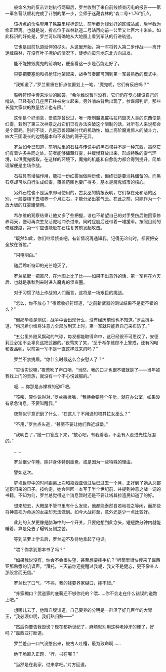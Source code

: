 　　被命名为的反击计划执行两周后，罗兰收到了来自前线侦查闪电的报告——第一军各营队顺利完成了计划的第一步，会师于迷藏森林的“森二号+1.76”折点。

　　该折点的命名套用了铁路里程标识法，前半截为规划好的区域站点，后半截为修正距离。也就是说，折点位于森林轨道二号站再向前一公里又七百六十米处。如此标识的好处是，罗兰可以精确地从大地图上看到军队的行进轨迹。

　　它也是目前轨道延伸的尽头，从这里开始，第一军将转入第二步作战——离开迷藏森林，在没有叶子掩护的情况下，徒步向蛮荒地东北方向进发。

　　能不能摧毁魔鬼的前哨站，便全看这一步是否能走好了。

　　只要把要塞炮和机枪阵地架起来，战争节奏即可回到第一军最熟悉的模式中。

　　“我知道了，”罗兰重重在折点位置划上一笔，“魔鬼呢，它们有反应吗？”

　　聆听符印中传来沙沙的回答，“希尔维说暂时没有，它们仍在专心建设自己的哨站，已经有好几座黑石柱被树立起来。另外哨站背后出现了，参谋部判断，那些长腿大家伙的数量估计也有限。”

　　这倒是个好消息，爱葛莎曾说过，唯一限制魔鬼摧枯拉朽毁灭人类的东西便是红雾，若到了第三次神意之战它们已有办法突破这个限制的话，对所有人来说都会是个噩耗。别的不谈，光是恐兽超越时代的机动性，加上高阶魔鬼惊人的战斗力，四大王国漫长的边境基本和不设防的筛子无异。

　　罗兰如今已知道，前哨站里的石柱与传说中的黑石塔并不是一种东西，虽然它们有着许多共同之处。前者能够储藏红雾，并缓慢释放出来，形成特殊的雾气环境，以供魔鬼吸取。在这样的环境下，魔鬼的机能和自愈能力都会得到提升，简单理解便是主场作战。

　　石柱具有增幅作用，能把一份红雾当做两份使，但终归是要消耗储备的。而黑石塔却可以自行生成红雾，覆盖范围也要广得多，基本是魔鬼城市的核心。

　　另外石柱也不是运来即可使用的，古女巫的情报表明，它们存在死和活的区别，一般要植下去培养一个月左右，才能分泌出雾气云。在此之前，只能作为一个放大版的红雾罐使用。

　　希尔维的观察结果让他又多了些把握，谁也不希望自己的对手受伤后跑回家修养两天，便可再次生龙活虎地冲杀过来，同时屁股后还带着一堆援军。按照目前的修建速度，第一军应该能赶在石柱复苏前发起攻击。

　　“既然如此，你们继续侦查吧，有新情况再通知我。记得无论何时，都要把安全放在首位。”

　　“闪电明白。”

　　随后聆听符印的光芒熄灭了。

　　罗兰拿起一把直尺，在地图上比了比——如果不出意外的话，第一军将在六天后、也就是季秋到来时进入魔鬼的侦查圈。

　　对于习惯了陆上作战的人们而言，这将是一场艰巨的挑战。

　　“怎么，你不放心？”夜莺收好符印道，“之前新武器的测试结果不是挺不错的么？”

　　“但那毕竟是测试，战争中会出现什么，没有经历前谁也不知道。”罗兰摊手道，“何况希尔维将注意力全部放到天上时，第一军就只能靠自己来布防了。”

　　“五公里外随风飘动的气球，每发都能取得命中，这已经很不可思议了，安德莉亚必定不会辜负这把武器的。”夜莺笑了笑，“至于希尔维顾不上警戒，还有闪电和麦茜呢，以前第一军不是一直这样过来的吗？”

　　罗兰不禁挑眉，“你什么时候这么会安慰人了？”

　　“实话实说嘛，”夜莺吹了声口哨，“当然，我的口才也很不错就是了——当年被我找上门的贵族，就没有一个不心悦诚服的。”

　　呃……你那是赤裸裸的恐吓吧。

　　“咳咳，算你说得对，”罗兰撇撇嘴，“我待会要睡个午觉，就在办公室，如果没有紧急消息，不要叫醒我。”

　　夜莺似乎意识到了什么，“在这儿？不用通知塔其拉女巫么？”

　　“不用，”罗兰点头道，“甚至不要让她们靠近城堡。”

　　“我明白了，”她一口答应下来，“放心吧，有我看着，不会有人走进光柱范围的。”

　　……

　　罗兰很少午睡，除非身体特别疲惫，或是因为一些特殊的理由。

　　譬如这次。

　　梦境世界中的时间距离上次和嘉西亚谈过后已过去一个月，正好到了她从总部述职归来的日子。按约定，她会带回一本写于半个世纪前、并提到神意之战一词的书籍，不知为何，罗兰总觉得这个消息暂时还是不要让塔其拉遗民知道了的好。

　　想来想去，大概是不管书里有什么发现，他都能泰然自若地视之等闲，而那些将神意视为命运的女巫却无法做到。如今大战将至，意外还是少一点比较好。

　　此刻的入梦更像是脑海中的一个开关，只要他想到此念头，短短数分钟内就能睡着，算是免去了辗转反侧之苦。

　　等到洁萝上学去后，罗兰迫不及待地拿起了电话。

　　“喂？你拿到那本书了吗？”

　　“如果我说没有，你会不会很失望，甚至想要摔手机？”听筒里很快传来了嘉西亚那熟悉的讥讽声，“拜托，三天前你还提醒过我呢，我又不是健忘，更不像某人那般言而无信。”

　　罗兰松了口气，“不摔，我的钱要养家糊口，摔不起。”

　　“养家糊口？武道家的底薪还不够你花的？喂……你不会走在什么错误的道路上吧。”

　　想哪儿去了，他暗自腹诽道，自己要养的分明是一群活了好几百年的大胃王，“我必须申明，我们熟归熟——”

　　“然后你要告我毁谤？现在都新世纪了，麻烦就别用这种老掉牙的梗了，好吗？”嘉西亚打断道。

　　罗兰差点一口气没憋出来，被古人吐槽，最为致命啊……

　　他干脆直入正题，“行，书在哪？”

　　“当然是在我家，过来拿吧。”对方回道。
